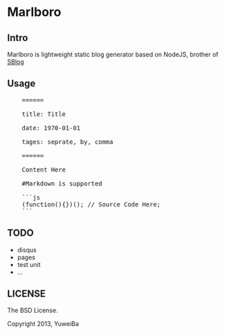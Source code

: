 # Marlboro

## Intro

Marlboro is lightweight static blog generator based on NodeJS, brother of [SBlog](https://github.com/ibigbug/sblog)

## Usage

<pre>
    ======

    title: Title

    date: 1970-01-01

    tages: seprate, by, comma

    ======

    Content Here

    #Markdown is supported

    ```js
    (function(){})(); // Source Code Here;
    ```
</pre>


## TODO

* disqus
* pages
* test unit
* ...

## LICENSE

The BSD License.

Copyright 2013, YuweiBa
